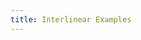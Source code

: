 ```yaml
---
title: Interlinear Examples
---
```


<!-- TODO: Direct users to the `scription2dlx` and `dlx2html` libraries to get their data in DLx-compatible HTML format. -->
<!-- TODO: Create several interlinears, and place them in an Additional Examples section. But the main example should be fairly succint. -->